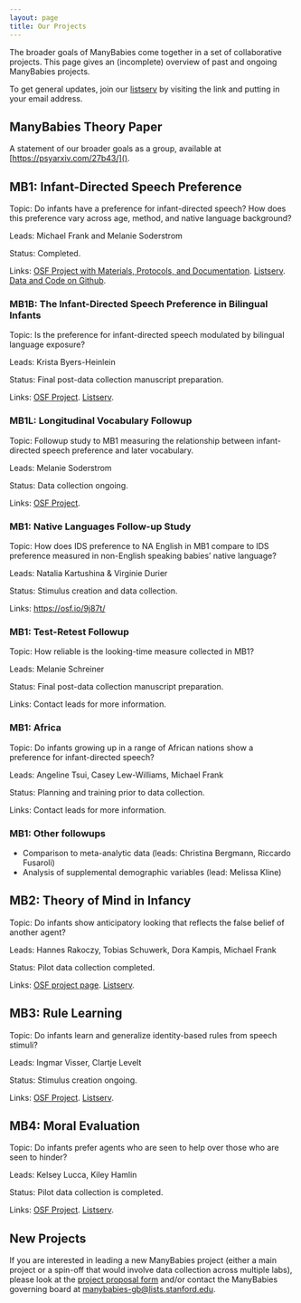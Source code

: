 ```yaml
---
layout: page
title: Our Projects
---
```



The broader goals of ManyBabies come together in a set of collaborative projects. This page gives an (incomplete) overview of past and ongoing ManyBabies projects. 

To get general updates, join our [listserv](https://mailman.stanford.edu/mailman/listinfo/manybabies) by visiting the link and putting in your email address.

## ManyBabies Theory Paper

A statement of our broader goals as a group, available at [https://psyarxiv.com/27b43/]().

## MB1: Infant-Directed Speech Preference

Topic: Do infants have a preference for infant-directed speech? How does this preference vary across age, method, and native language background?

Leads: Michael Frank and Melanie Soderstrom

Status: Completed.

Links: [OSF Project with Materials, Protocols, and Documentation](https://osf.io/re95x/). [Listserv](https://mailman.stanford.edu/mailman/listinfo/manybabies1). [Data and Code on Github](https://github.com/manybabies/mb1-analysis-public). 

### MB1B: The Infant-Directed Speech Preference in Bilingual Infants

Topic: Is the preference for infant-directed speech modulated by bilingual language exposure?

Leads: Krista Byers-Heinlein

Status: Final post-data collection manuscript preparation. 

Links: [OSF Project](https://osf.io/zauhq/). [Listserv](https://groups.google.com/forum/#!forum/manybabies-bilingual).

### MB1L: Longitudinal Vocabulary Followup

Topic: Followup study to MB1 measuring the relationship between infant-directed speech preference and later vocabulary.

Leads: Melanie Soderstrom

Status: Data collection ongoing.

Links: [OSF Project](https://osf.io/2qamd/). 

### MB1: Native Languages Follow-up Study

Topic: How does IDS preference to NA English in MB1 compare to IDS preference measured in non-English speaking babies’ native language?

Leads: Natalia Kartushina & Virginie Durier

Status: Stimulus creation and data collection.

Links: https://osf.io/9j87t/

### MB1: Test-Retest Followup

Topic: How reliable is the looking-time measure collected in MB1? 

Leads: Melanie Schreiner

Status: Final post-data collection manuscript preparation. 

Links: Contact leads for more information.

### MB1: Africa

Topic: Do infants growing up in a range of African nations show a preference for infant-directed speech?

Leads: Angeline Tsui, Casey Lew-Williams, Michael Frank

Status: Planning and training prior to data collection.

Links: Contact leads for more information.

### MB1: Other followups

* Comparison to meta-analytic data (leads: Christina Bergmann, Riccardo Fusaroli)
* Analysis of supplemental demographic variables (lead: Melissa Kline)

## MB2: Theory of Mind in Infancy

Topic: Do infants show anticipatory looking that reflects the false belief of another agent?

Leads: Hannes Rakoczy, Tobias Schuwerk, Dora Kampis, Michael Frank

Status: Pilot data collection completed.

Links: [OSF project page](https://osf.io/jmuvd/). [Listserv](https://mailman.stanford.edu/mailman/listinfo/manybabies2).

## MB3: Rule Learning

Topic: Do infants learn and generalize identity-based rules from speech stimuli?

Leads: Ingmar Visser, Clartje Levelt

Status: Stimulus creation ongoing. 

Links: [OSF Project](https://osf.io/kqu9v/). [Listserv](https://mailman.stanford.edu/mailman/listinfo/manybabies3).

## MB4: Moral Evaluation

Topic: Do infants prefer agents who are seen to help over those who are seen to hinder?

Leads: Kelsey Lucca, Kiley Hamlin

Status: Pilot data collection is completed.

Links: [OSF Project](https://osf.io/xe2pj/). [Listserv](https://mailman.stanford.edu/mailman/listinfo/manybabies4).

## New Projects

If you are interested in leading a new ManyBabies project (either a main project or a spin-off that would involve data collection across multiple labs), please look at the [project proposal form](https://docs.google.com/document/d/1kbnK2us2Svfcf7X4TAI5YUw3_duUNAQoYINTuuWr1Jw/edit?usp=sharing) and/or contact the ManyBabies governing board at [manybabies-gb@lists.stanford.edu](mailto://manybabies-gb@lists.stanford.edu).
